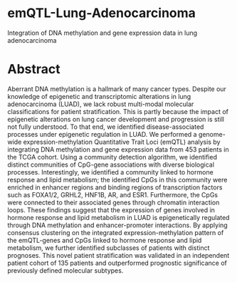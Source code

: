 # emQTL-Lung-Adenocarcinoma
Integration of DNA methylation and gene expression data in lung adenocarcinoma



# Abstract
Aberrant DNA methylation is a hallmark of many cancer types. Despite our knowledge of epigenetic and transcriptomic alterations in lung adenocarcinoma (LUAD), we lack robust multi-modal molecular classifications for patient stratification. This is partly because the impact of epigenetic alterations on lung cancer development and progression is still not fully understood. To that end, we identified disease-associated processes under epigenetic regulation in LUAD. We performed a genome-wide expression-methylation Quantitative Trait Loci (emQTL) analysis by integrating DNA methylation and gene expression data from 453 patients in the TCGA cohort. Using a community detection algorithm, we identified distinct communities of CpG-gene associations with diverse biological processes. Interestingly, we identified a community linked to hormone response and lipid metabolism; the identified CpGs in this community were enriched in enhancer regions and binding regions of transcription factors such as FOXA1/2, GRHL2, HNF1B, AR, and ESR1. Furthermore, the CpGs were connected to their associated genes through chromatin interaction loops. These findings suggest that the expression of genes involved in hormone response and lipid metabolism in LUAD is epigenetically regulated through DNA methylation and enhancer-promoter interactions. By applying consensus clustering on the integrated expression-methylation pattern of the emQTL-genes and CpGs linked to hormone response and lipid metabolism, we further identified subclasses of patients with distinct prognoses. This novel patient stratification was validated in an independent patient cohort of 135 patients and outperformed prognostic significance of previously defined molecular subtypes.


